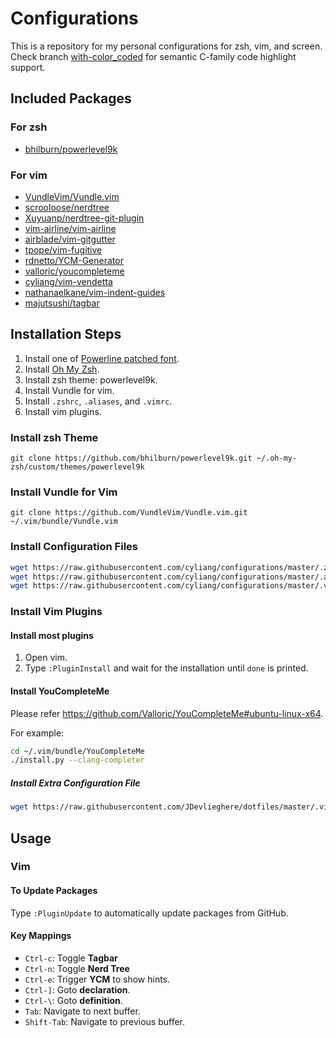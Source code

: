 # Configurations
This is a repository for my personal configurations for zsh, vim, and screen.
Check branch [with-color_coded](//github.com/cyliang/configurations/tree/with-color_coded) for semantic C-family code highlight support.

## Included Packages
### For zsh
- [bhilburn/powerlevel9k](//github.com/bhilburn/powerlevel9k)

### For vim
- [VundleVim/Vundle.vim](//github.com/VundleVim/Vundle.vim)
- [scrooloose/nerdtree](//github.com/scrooloose/nerdtree)
- [Xuyuanp/nerdtree-git-plugin](//github.com/Xuyuanp/nerdtree-git-plugin)
- [vim-airline/vim-airline](//github.com/vim-airline/vim-airline)
- [airblade/vim-gitgutter](//github.com/airblade/vim-gitgutter)
- [tpope/vim-fugitive](//github.com/tpope/vim-fugitive)
- [rdnetto/YCM-Generator](//github.com/rdnetto/YCM-Generator)
- [valloric/youcompleteme](//github.com/valloric/youcompleteme)
- [cyliang/vim-vendetta](//github.com/cyliang/vim-vendetta)
- [nathanaelkane/vim-indent-guides](//github.com/nathanaelkane/vim-indent-guides)
- [majutsushi/tagbar](//github.com/majutsushi/tagbar)

## Installation Steps
1. Install one of [Powerline patched font](//github.com/powerline/fonts).
2. Install [Oh My Zsh][oh-my-zsh].
3. Install zsh theme: powerlevel9k.
4. Install Vundle for vim.
5. Install `.zshrc`, `.aliases`, and `.vimrc`.
6. Install vim plugins.

### Install zsh Theme
```
git clone https://github.com/bhilburn/powerlevel9k.git ~/.oh-my-zsh/custom/themes/powerlevel9k
```

### Install Vundle for Vim
```
git clone https://github.com/VundleVim/Vundle.vim.git ~/.vim/bundle/Vundle.vim
```

### Install Configuration Files
```sh
wget https://raw.githubusercontent.com/cyliang/configurations/master/.zshrc -O ~/.zshrc
wget https://raw.githubusercontent.com/cyliang/configurations/master/.aliases -O ~/.aliases
wget https://raw.githubusercontent.com/cyliang/configurations/master/.vimrc -O ~/.vimrc
```

### Install Vim Plugins
#### Install most plugins
1. Open vim.
2. Type `:PluginInstall` and wait for the installation until `done` is printed.

#### Install YouCompleteMe
Please refer https://github.com/Valloric/YouCompleteMe#ubuntu-linux-x64.

For example:
```sh
cd ~/.vim/bundle/YouCompleteMe
./install.py --clang-completer
```

##### Install Extra Configuration File
```sh
wget https://raw.githubusercontent.com/JDevlieghere/dotfiles/master/.vim/.ycm_extra_conf.py -O ~/.vim/.ycm_extra_conf.py
```

## Usage
### Vim
#### To Update Packages
Type `:PluginUpdate` to automatically update packages from GitHub.

#### Key Mappings
- `Ctrl-c`: Toggle **Tagbar**
- `Ctrl-n`: Toggle **Nerd Tree**
- `Ctrl-e`: Trigger **YCM** to show hints.
- `Ctrl-]`: Goto **declaration**.
- `Ctrl-\`: Goto **definition**.
- `Tab`: Navigate to next buffer.
- `Shift-Tab`: Navigate to previous buffer.

[oh-my-zsh]: http://ohmyz.sh/
[vim]: https://github.com/vim/vim
